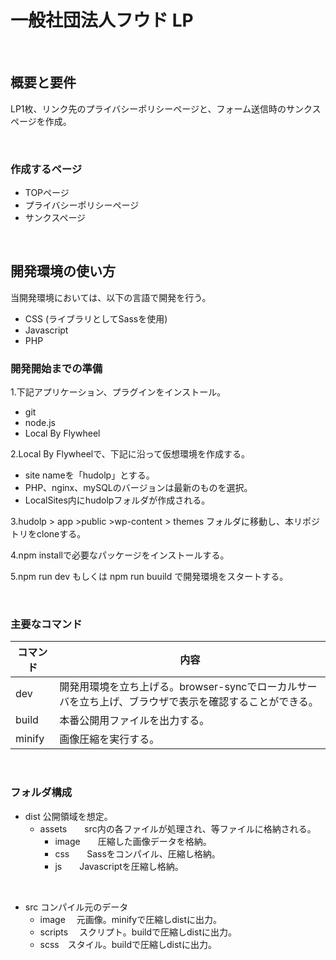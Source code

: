 # **一般社団法人フウド LP**

<br>

## **概要と要件**
LP1枚、リンク先のプライバシーポリシーページと、フォーム送信時のサンクスページを作成。

<br>

### **作成するページ**
- TOPページ
- プライバシーポリシーページ
- サンクスページ

<br>

## **開発環境の使い方**
当開発環境においては、以下の言語で開発を行う。
- CSS (ライブラリとしてSassを使用) 
- Javascript
- PHP

### **開発開始までの準備**

1.下記アプリケーション、プラグインをインストール。
- git
- node.js
- Local By Flywheel

2.Local By Flywheelで、下記に沿って仮想環境を作成する。
- site nameを「hudolp」とする。
- PHP、nginx、mySQLのバージョンは最新のものを選択。
- LocalSites内にhudolpフォルダが作成される。

3.hudolp > app >public >wp-content > themes フォルダに移動し、本リポジトリをcloneする。

4.npm installで必要なパッケージをインストールする。

5.npm run dev もしくは npm run buuild で開発環境をスタートする。

<br>

### **主要なコマンド**

| コマンド | 内容 |
|--- |---|
| dev | 開発用環境を立ち上げる。browser-syncでローカルサーバを立ち上げ、ブラウザで表示を確認することができる。|
| build | 本番公開用ファイルを出力する。|
| minify | 画像圧縮を実行する。|



<br>

### **フォルダ構成**
- dist 公開領域を想定。
    - assets　　src内の各ファイルが処理され、等ファイルに格納される。
        - image　　圧縮した画像データを格納。
        - css　　Sassをコンパイル、圧縮し格納。
        - js　　Javascriptを圧縮し格納。

<br>

- src コンパイル元のデータ
    - image 　元画像。minifyで圧縮しdistに出力。
    - scripts 　スクリプト。buildで圧縮しdistに出力。
    - scss　スタイル。buildで圧縮しdistに出力。

